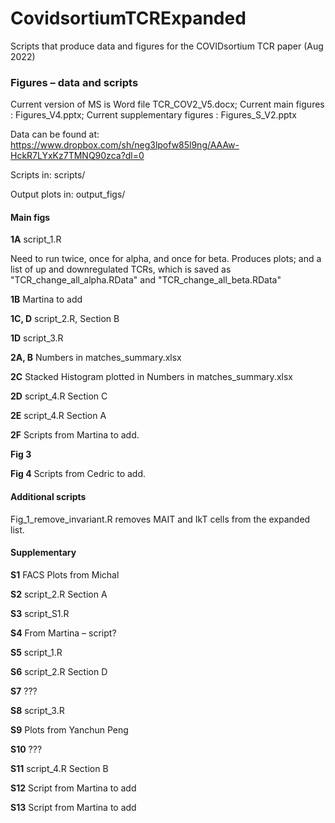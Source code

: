 # CovidsortiumTCRExpanded
Scripts that produce data and figures for the COVIDsortium TCR paper (Aug 2022)

### Figures – data and scripts

Current version of MS is Word file TCR_COV2_V5.docx; Current main figures : Figures_V4.pptx; Current supplementary figures : Figures_S_V2.pptx 

Data can be found at: https://www.dropbox.com/sh/neg3lpofw85l9ng/AAAw-HckR7LYxKz7TMNQ90zca?dl=0

Scripts in: scripts/

Output plots in: output_figs/

#### Main figs
**1A** script_1.R

Need to run twice, once for alpha, and once for beta. Produces plots; and a list of up and downregulated TCRs, which is saved as "TCR_change_all_alpha.RData" and "TCR_change_all_beta.RData"

**1B** Martina to add

**1C, D** script_2.R, Section B

**1D** script_3.R

**2A, B** Numbers in matches_summary.xlsx

**2C** Stacked Histogram plotted in Numbers in matches_summary.xlsx

**2D** script_4.R Section C

**2E** script_4.R Section A

**2F** Scripts from Martina to add.

**Fig 3**

**Fig 4** Scripts from Cedric to add.

#### Additional scripts

Fig_1_remove_invariant.R removes MAIT and IkT cells from the expanded list.

#### Supplementary

**S1** FACS Plots from Michal

**S2** script_2.R Section A

**S3** script_S1.R

**S4** From Martina – script?

**S5** script_1.R

**S6** script_2.R Section D

**S7** ???

**S8** script_3.R

**S9** Plots from Yanchun Peng

**S10** ???

**S11** script_4.R Section B

**S12** Script from Martina to add

**S13** Script from Martina to add
